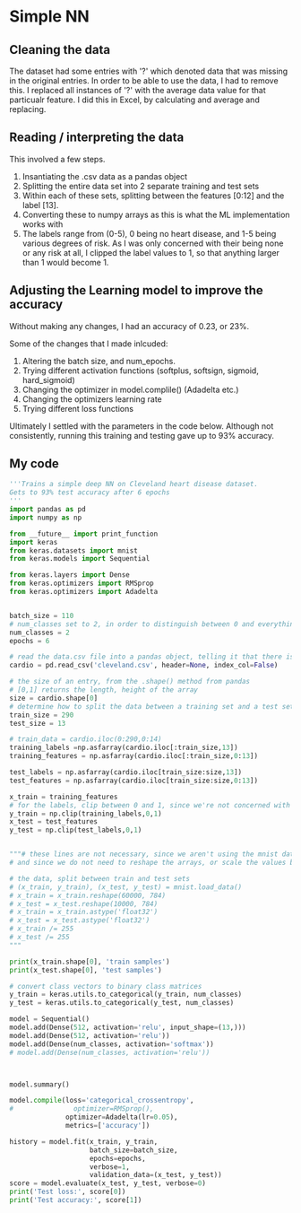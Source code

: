 # Simple NN

## Cleaning the data

The dataset had some entries with '?' which denoted data that was missing in the original entries. In order to be able to use the data, I had to remove this. I replaced all instances of '?' with the average data value for that particualr feature. I did this in Excel, by calculating and average and replacing. 

## Reading / interpreting the data

This involved a few steps. 
1. Insantiating the .csv data as a pandas object
2. Splitting the entire data set into 2 separate training and test sets
3. Within each of these sets, splitting between the features [0:12] and the label [13].
4. Converting these to numpy arrays as this is what the ML implementation works with
5. The labels range from (0-5), 0 being no heart disease, and 1-5 being various degrees of risk. As I was only concerned with their being none or any risk at all, I clipped the label values to 1, so that anything larger than 1 would become 1. 

## Adjusting the Learning model to improve the accuracy

Without making any changes, I had an accuracy of 0.23, or 23%.

Some of the changes that I made inlcuded:
1. Altering the batch size, and num_epochs.
2. Trying different activation functions (softplus, softsign, sigmoid, hard_sigmoid)
3. Changing the optimizer in model.complile() (Adadelta etc.)
4. Changing the optimizers learning rate 
5. Trying different loss functions

Ultimately I settled with the parameters in the code below. Although not consistently, running this training and testing gave up to 93% accuracy. 

## My code

```python
'''Trains a simple deep NN on Cleveland heart disease dataset.
Gets to 93% test accuracy after 6 epochs
'''
import pandas as pd
import numpy as np

from __future__ import print_function
import keras
from keras.datasets import mnist
from keras.models import Sequential

from keras.layers import Dense
from keras.optimizers import RMSprop
from keras.optimizers import Adadelta


batch_size = 110
# num_classes set to 2, in order to distinguish between 0 and everything else (>= 0)
num_classes = 2
epochs = 6

# read the data.csv file into a pandas object, telling it that there is no header, and no index column.
cardio = pd.read_csv('cleveland.csv', header=None, index_col=False)

# the size of an entry, from the .shape() method from pandas
# [0,1] returns the length, height of the array
size = cardio.shape[0]
# determine how to split the data between a training set and a test set
train_size = 290
test_size = 13

# train_data = cardio.iloc(0:290,0:14)
training_labels =np.asfarray(cardio.iloc[:train_size,13])
training_features = np.asfarray(cardio.iloc[:train_size,0:13])

test_labels = np.asfarray(cardio.iloc[train_size:size,13])
test_features = np.asfarray(cardio.iloc[train_size:size,0:13])

x_train = training_features
# for the labels, clip between 0 and 1, since we're not concerned with 1-5, only 0 and >0.
y_train = np.clip(training_labels,0,1)
x_test = test_features
y_test = np.clip(test_labels,0,1)


"""# these lines are not necessary, since we aren't using the mnist data set
# and since we do not need to reshape the arrays, or scale the values between 0. and 1. 

# the data, split between train and test sets
# (x_train, y_train), (x_test, y_test) = mnist.load_data()
# x_train = x_train.reshape(60000, 784)
# x_test = x_test.reshape(10000, 784)
# x_train = x_train.astype('float32')
# x_test = x_test.astype('float32')
# x_train /= 255
# x_test /= 255
"""

print(x_train.shape[0], 'train samples')
print(x_test.shape[0], 'test samples')

# convert class vectors to binary class matrices
y_train = keras.utils.to_categorical(y_train, num_classes)
y_test = keras.utils.to_categorical(y_test, num_classes)

model = Sequential()
model.add(Dense(512, activation='relu', input_shape=(13,)))
model.add(Dense(512, activation='relu'))
model.add(Dense(num_classes, activation='softmax'))
# model.add(Dense(num_classes, activation='relu'))



model.summary()

model.compile(loss='categorical_crossentropy',
#               optimizer=RMSprop(),
              optimizer=Adadelta(lr=0.05),
              metrics=['accuracy'])

history = model.fit(x_train, y_train,
                    batch_size=batch_size,
                    epochs=epochs,
                    verbose=1,
                    validation_data=(x_test, y_test))
score = model.evaluate(x_test, y_test, verbose=0)
print('Test loss:', score[0])
print('Test accuracy:', score[1])
```
